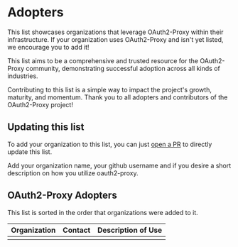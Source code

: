 # Adopters

This list showcases organizations that leverage OAuth2-Proxy within their
infrastructure. If your organization uses OAuth2-Proxy and isn't yet listed, we
encourage you to add it!

This list aims to be a comprehensive and trusted resource for the OAuth2-Proxy
community, demonstrating successful adoption across all kinds of industries.

Contributing to this list is a simple way to impact the project's growth,
maturity, and momentum. Thank you to all adopters and contributors of the
OAuth2-Proxy project!

## Updating this list

To add your organization to this list, you can just [open a PR](https://github.com/oauth2-proxy/oauth2-proxy/pulls)
to directly update this list.

Add your organization name, your github username and if you desire a short
description on how you utilize oauth2-proxy.

## OAuth2-Proxy Adopters

This list is sorted in the order that organizations were added to it.

| Organization | Contact | Description of Use |
| ------------ | ------- | ------------------ |
|              |         |                    |
